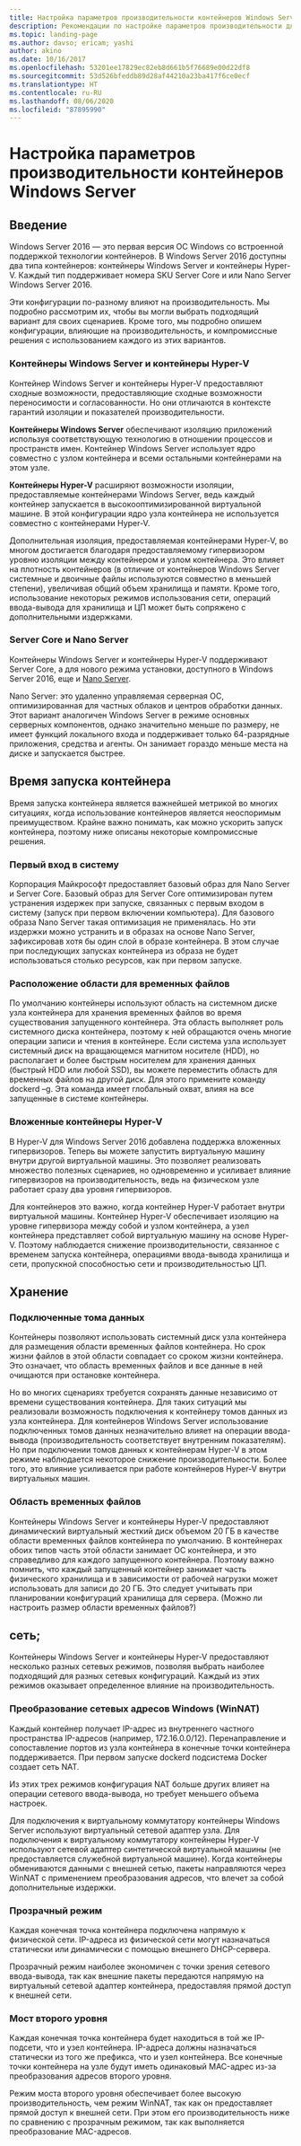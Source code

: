 ```yaml
---
title: Настройка параметров производительности контейнеров Windows Server
description: Рекомендации по настройке параметров производительности для контейнеров в Windows Server 16
ms.topic: landing-page
ms.author: davso; ericam; yashi
author: akino
ms.date: 10/16/2017
ms.openlocfilehash: 53201ee17829ec82eb8d661b5f76689e00d22df8
ms.sourcegitcommit: 53d526bfeddb89d28af44210a23ba417f6ce0ecf
ms.translationtype: HT
ms.contentlocale: ru-RU
ms.lasthandoff: 08/06/2020
ms.locfileid: "87895990"
---
```

# <a name="performance-tuning-windows-server-containers"></a>Настройка параметров производительности контейнеров Windows Server

## <a name="introduction"></a>Введение
Windows Server 2016 — это первая версия ОС Windows со встроенной поддержкой технологии контейнеров. В Windows Server 2016 доступны два типа контейнеров: контейнеры Windows Server и контейнеры Hyper-V. Каждый тип поддерживает номера SKU Server Core и или Nano Server Windows Server 2016.

Эти конфигурации по-разному влияют на производительность. Мы подробно рассмотрим их, чтобы вы могли выбрать подходящий вариант для своих сценариев. Кроме того, мы подробно опишем конфигурации, влияющие на производительность, и компромиссные решения с использованием каждого из этих вариантов.

### <a name="windows-server-container-and-hyper-v-containers"></a>Контейнеры Windows Server и контейнеры Hyper-V

Контейнер Windows Server и контейнеры Hyper-V предоставляют сходные возможности, предоставляющие сходные возможности переносимости и согласованности. Но они отличаются в контексте гарантий изоляции и показателей производительности.

**Контейнеры Windows Server** обеспечивают изоляцию приложений используя соответствующую технологию в отношении процессов и пространств имен. Контейнер Windows Server использует ядро совместно с узлом контейнера и всеми остальными контейнерами на этом узле.

**Контейнеры Hyper-V** расширяют возможности изоляции, предоставляемые контейнерами Windows Server, ведь каждый контейнер запускается в высокооптимизированной виртуальной машине. В этой конфигурации ядро узла контейнера не используется совместно с контейнерами Hyper-V.

Дополнительная изоляция, предоставляемая контейнерами Hyper-V, во многом достигается благодаря предоставляемому гипервизором уровню изоляции между контейнером и узлом контейнера. Это влияет на плотность контейнеров (в отличие от контейнеров Windows Server системные и двоичные файлы используются совместно в меньшей степени), увеличивая общий объем хранилища и памяти. Кроме того, использование некоторых режимов использования сети, операций ввода-вывода для хранилища и ЦП может быть сопряжено с дополнительными издержками.

### <a name="nano-server-and-server-core"></a>Server Core и Nano Server

Контейнеры Windows Server и контейнеры Hyper-V поддерживают Server Core, а для нового режима установки, доступного в Windows Server 2016, еще и [Nano Server](https://technet.microsoft.com/windows-server-docs/compute/nano-server/getting-started-with-nano-server).

Nano Server: это удаленно управляемая серверная ОС, оптимизированная для частных облаков и центров обработки данных. Этот вариант аналогичен Windows Server в режиме основных серверных компонентов, однако значительно меньше по размеру, не имеет функций локального входа и поддерживает только 64-разрядные приложения, средства и агенты. Он занимает гораздо меньше места на диске и запускается быстрее.

## <a name="container-start-up-time"></a>Время запуска контейнера
Время запуска контейнера является важнейшей метрикой во многих ситуациях, когда использование контейнеров является неоспоримым преимуществом. Крайне важно понимать, как можно ускорить запуск контейнера, поэтому ниже описаны некоторые компромиссные решения.

### <a name="first-logon"></a>Первый вход в систему

Корпорация Майкрософт предоставляет базовый образ для Nano Server и Server Core. Базовый образ для Server Core оптимизирован путем устранения издержек при запуске, связанных с первым входом в систему (запуск при первом включении компьютера). Для базового образа Nano Server такая оптимизация не применялась. Но эти издержки можно устранить и в образах на основе Nano Server, зафиксировав хотя бы один слой в образе контейнера. В этом случае при последующих запусках контейнера из образа не будет использоваться столько ресурсов, как при первом запуске.
### <a name="scratch-space-location"></a>Расположение области для временных файлов

По умолчанию контейнеры используют область на системном диске узла контейнера для хранения временных файлов во время существования запущенного контейнера. Эта область выполняет роль системного диска контейнера, поэтому к ней обращаются очень многие операции записи и чтения в контейнере. Если система узла использует системный диск на вращающемся магнитом носителе (HDD), но располагает и более быстрым носителем для хранения данных (быстрый HDD или любой SSD), вы можете переместить область для временных файлов на другой диск. Для этого примените команду dockerd –g. Эта команда имеет глобальный охват, влияя на все запущенные в системе контейнеры.

### <a name="nested-hyper-v-containers"></a>Вложенные контейнеры Hyper-V
В Hyper-V для Windows Server 2016 добавлена поддержка вложенных гипервизоров. Теперь вы можете запустить виртуальную машину внутри другой виртуальной машины. Это позволяет реализовать множество полезных сценариев, но одновременно и усиливает влияние гипервизоров на производительность, ведь на физическом узле работает сразу два уровня гипервизоров.

Для контейнеров это важно, когда контейнер Hyper-V работает внутри виртуальной машины. Контейнер Hyper-V обеспечивает изоляцию на уровне гипервизора между собой и узлом контейнера, а узел контейнера представляет собой виртуальную машину на основе Hyper-V. Поэтому наблюдается снижение производительности, связанное с временем запуска контейнера, операциями ввода-вывода хранилища и сети, пропускной способностью сети и производительностью ЦП.

## <a name="storage"></a>Хранение
### <a name="mounted-data-volumes"></a>Подключенные тома данных

Контейнеры позволяют использовать системный диск узла контейнера для размещения области временных файлов контейнера. Но срок жизни файлов в этой области совпадает со сроком жизни контейнера. Это означает, что область временных файлов и все данные в ней очищаются при остановке контейнера.

Но во многих сценариях требуется сохранять данные независимо от времени существования контейнера. Для таких ситуаций мы реализовали возможность подключения к контейнеру томов данных из узла контейнера. Для контейнеров Windows Server использование подключенных томов данных незначительно влияет на операции ввода-вывода (производительность соответствует внутренним показателям). Но при подключении томов данных к контейнерам Hyper-V в этом режиме наблюдается некоторое снижение производительности. Более того, это влияние усиливается при работе контейнеров Hyper-V внутри виртуальных машин.

### <a name="scratch-space"></a>Область временных файлов

Контейнеры Windows Server и контейнеры Hyper-V предоставляют динамический виртуальный жесткий диск объемом 20 ГБ в качестве области временных файлов контейнера по умолчанию. В контейнерах обоих типов часть этой области занимает ОС контейнера, и это справедливо для каждого запущенного контейнера. Поэтому важно помнить, что каждый запущенный контейнер занимает часть физического хранилища и в зависимости от рабочей нагрузки может использовать для записи до 20 ГБ. Это следует учитывать при планировании конфигураций хранилища для сервера.
(Можно ли настроить размер области временных файлов?)

## <a name="networking"></a>сеть;
Контейнеры Windows Server и контейнеры Hyper-V предоставляют несколько разных сетевых режимов, позволяя выбрать наиболее подходящий для разных сетевых конфигураций. Каждый из этих режимов оказывает определенное влияние на производительность.

### <a name="windows-network-address-translation-winnat"></a>Преобразование сетевых адресов Windows (WinNAT)

Каждый контейнер получает IP-адрес из внутреннего частного пространства IP-адресов (например, 172.16.0.0/12). Перенаправление и сопоставление портов из узла контейнера в конечные точки контейнера поддерживается. При первом запуске dockerd подсистема Docker создает сеть NAT.

Из этих трех режимов конфигурация NAT больше других влияет на операции сетевого ввода-вывода, но требует меньшего объема настроек.

Для подключения к виртуальному коммутатору контейнеры Windows Server используют виртуальный сетевой адаптер узла. Для подключения к виртуальному коммутатору контейнеры Hyper-V используют сетевой адаптер синтетической виртуальной машины (не предоставляется служебной виртуальной машине). Когда контейнеры обмениваются данными с внешней сетью, пакеты направляются через WinNAT с применением преобразования адресов, что влечет за собой дополнительные издержки.

### <a name="transparent"></a>Прозрачный режим

Каждая конечная точка контейнера подключена напрямую к физической сети. IP-адреса из физической сети могут назначаться статически или динамически с помощью внешнего DHCP-сервера.

Прозрачный режим наиболее экономичен с точки зрения сетевого ввода-вывода, так как внешние пакеты передаются напрямую на виртуальный сетевой адаптер контейнера, предоставляя прямой доступ к внешней сети.

### <a name="l2-bridge"></a>Мост второго уровня
Каждая конечная точка контейнера будет находиться в той же IP-подсети, что и узел контейнера. IP-адреса должны назначаться статически из того же префикса, что и узел контейнера. Все конечные точки контейнера на узле будут иметь одинаковый MAC-адрес из-за преобразования адресов второго уровня.

Режим моста второго уровня обеспечивает более высокую производительность, чем режим WinNAT, так как он предоставляет прямой доступ к внешней сети. При этом его производительность ниже по сравнению с прозрачным режимом, так как выполняется преобразование MAC-адресов.





